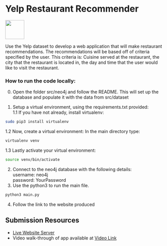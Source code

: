 # Yelp Restaurant Recommender 


<img src="https://imgur.com/GZ46zUM.png" width="60">


Use the Yelp dataset to develop a web application that will make restaurant
recommendations. The recommendations will be based off of criteria specified
by the user. This criteria is: Cuisine served at the restaurant, the city that
the restaurant is located in, the day and time that the user would like to
visit the restaurant.


### How to run the code locally:
0. Open the folder src/neo4j and follow the README. This will set up the database and populate it with the data from src/dataset 

1. Setup a virtual environment, using the requirements.txt provided:\
1.1 If you have not already, install virtualenv:
```bash
sudo pip3 install virtualenv
``` 

1.2 Now, create a virtual environment: In the main directory type:
```bash
virtualenv venv
``` 

1.3 Lastly activate your virtual environment:
```bash
source venv/bin/activate
``` 

2. Connect to the neo4j database with the following details:\
username: neo4j\
password: YourPassword
3. Use the python3 to run the main file.

```bash
python3 main.py
``` 
4. Follow the link to the website produced

## Submission Resources
- [Live Website Server](http://167.99.89.23:5000)
- Video walk-through of app available at [Video Link](https://youtu.be/3QvssOyfHdM)






